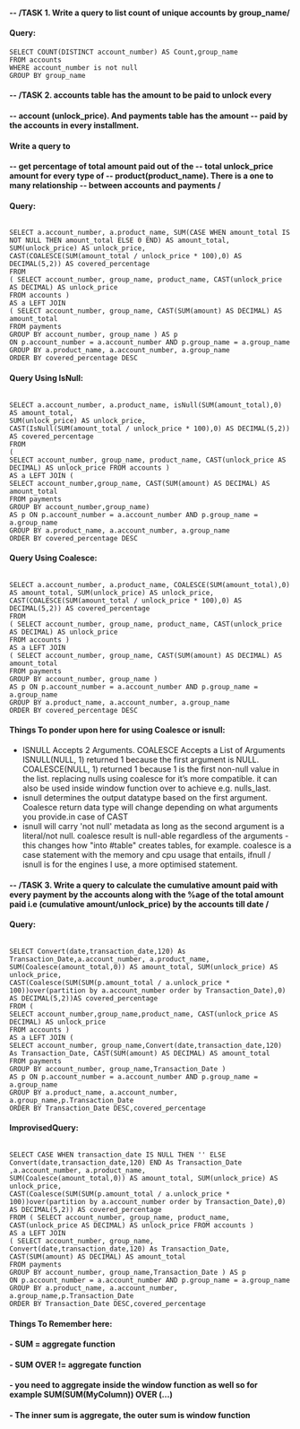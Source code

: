 #### -- /TASK 1. Write a query to list count of unique accounts by group_name/

#### Query:
```sql:
SELECT COUNT(DISTINCT account_number) AS Count,group_name
FROM accounts 
WHERE account_number is not null 
GROUP BY group_name
```

#### -- /TASK 2. accounts table has the amount to be paid to unlock every
#### -- account (unlock_price). And payments table has the amount -- paid by the accounts in every installment.

#### Write a query to
#### -- get percentage of total amount paid out of the -- total unlock_price amount for every type of -- product(product_name). There is a one to many relationship -- between accounts and payments /

#### Query:
```sql:

SELECT a.account_number, a.product_name, SUM(CASE WHEN amount_total IS NOT NULL THEN amount_total ELSE 0 END) AS amount_total, SUM(unlock_price) AS unlock_price, 
CAST(COALESCE(SUM(amount_total / unlock_price * 100),0) AS DECIMAL(5,2)) AS covered_percentage
FROM 
( SELECT account_number, group_name, product_name, CAST(unlock_price AS DECIMAL) AS unlock_price 
FROM accounts ) 
AS a LEFT JOIN 
( SELECT account_number, group_name, CAST(SUM(amount) AS DECIMAL) AS amount_total 
FROM payments
GROUP BY account_number, group_name ) AS p 
ON p.account_number = a.account_number AND p.group_name = a.group_name
GROUP BY a.product_name, a.account_number, a.group_name
ORDER BY covered_percentage DESC

```
#### Query Using IsNull:
```sql:

SELECT a.account_number, a.product_name, isNull(SUM(amount_total),0) AS amount_total, 
SUM(unlock_price) AS unlock_price, 
CAST(IsNull(SUM(amount_total / unlock_price * 100),0) AS DECIMAL(5,2)) AS covered_percentage
FROM
( 
SELECT account_number, group_name, product_name, CAST(unlock_price AS DECIMAL) AS unlock_price FROM accounts )
AS a LEFT JOIN ( 
SELECT account_number,group_name, CAST(SUM(amount) AS DECIMAL) AS amount_total 
FROM payments 
GROUP BY account_number,group_name) 
AS p ON p.account_number = a.account_number AND p.group_name = a.group_name 
GROUP BY a.product_name, a.account_number, a.group_name
ORDER BY covered_percentage DESC

```
#### Query Using Coalesce:
```sql:

SELECT a.account_number, a.product_name, COALESCE(SUM(amount_total),0) AS amount_total, SUM(unlock_price) AS unlock_price,
CAST(COALESCE(SUM(amount_total / unlock_price * 100),0) AS DECIMAL(5,2)) AS covered_percentage
FROM 
( SELECT account_number, group_name, product_name, CAST(unlock_price AS DECIMAL) AS unlock_price 
FROM accounts ) 
AS a LEFT JOIN 
( SELECT account_number, group_name, CAST(SUM(amount) AS DECIMAL) AS amount_total 
FROM payments 
GROUP BY account_number, group_name )
AS p ON p.account_number = a.account_number AND p.group_name = a.group_name 
GROUP BY a.product_name, a.account_number, a.group_name 
ORDER BY covered_percentage DESC

```
#### Things To ponder upon here for using Coalesce or isnull:

- ISNULL Accepts 2 Arguments. COALESCE Accepts a List of Arguments ISNULL(NULL, 1) returned 1 because the first argument is NULL. COALESCE(NULL, 1) returned 1 because 1 is the first non-null value in the list.
replacing nulls using coalesce for it’s more compatible. it can also be used inside window function over to achieve e.g. nulls_last.
- isnull determines the output datatype based on the first argument. Coalesce return data type will change depending on what arguments you provide.in case of CAST
- isnull will carry 'not null' metadata as long as the second argument is a literal/not null. coalesce result is null-able regardless of the arguments - this changes how "into #table" creates tables, for example.
coalesce is a case statement with the memory and cpu usage that entails, ifnull / isnull is for the engines I use, a more optimised statement.
#### -- /TASK 3. Write a query to calculate the cumulative amount paid with every payment by the accounts along with the %age of the total amount paid i.e (cumulative amount/unlock_price) by the accounts till date /
#### Query:
```sql:

SELECT Convert(date,transaction_date,120) As Transaction_Date,a.account_number, a.product_name, 
SUM(Coalesce(amount_total,0)) AS amount_total, SUM(unlock_price) AS unlock_price, 
CAST(Coalesce(SUM(SUM(p.amount_total / a.unlock_price * 100))over(partition by a.account_number order by Transaction_Date),0) AS DECIMAL(5,2))AS covered_percentage 
FROM ( 
SELECT account_number,group_name,product_name, CAST(unlock_price AS DECIMAL) AS unlock_price 
FROM accounts ) 
AS a LEFT JOIN ( 
SELECT account_number, group_name,Convert(date,transaction_date,120) As Transaction_Date, CAST(SUM(amount) AS DECIMAL) AS amount_total 
FROM payments 
GROUP BY account_number, group_name,Transaction_Date ) 
AS p ON p.account_number = a.account_number AND p.group_name = a.group_name 
GROUP BY a.product_name, a.account_number, a.group_name,p.Transaction_Date
ORDER BY Transaction_Date DESC,covered_percentage

```
#### ImprovisedQuery:
```sql:

SELECT CASE WHEN transaction_date IS NULL THEN '' ELSE Convert(date,transaction_date,120) END As Transaction_Date
,a.account_number, a.product_name, 
SUM(Coalesce(amount_total,0)) AS amount_total, SUM(unlock_price) AS unlock_price, 
CAST(Coalesce(SUM(SUM(p.amount_total / a.unlock_price * 100))over(partition by a.account_number order by Transaction_Date),0) AS DECIMAL(5,2)) AS covered_percentage 
FROM ( SELECT account_number, group_name, product_name,
CAST(unlock_price AS DECIMAL) AS unlock_price FROM accounts )
AS a LEFT JOIN
( SELECT account_number, group_name,
Convert(date,transaction_date,120) As Transaction_Date, 
CAST(SUM(amount) AS DECIMAL) AS amount_total 
FROM payments 
GROUP BY account_number, group_name,Transaction_Date ) AS p 
ON p.account_number = a.account_number AND p.group_name = a.group_name 
GROUP BY a.product_name, a.account_number, a.group_name,p.Transaction_Date 
ORDER BY Transaction_Date DESC,covered_percentage

```
#### Things To Remember here:
#### - SUM = aggregate function
#### - SUM OVER != aggregate function
#### - you need to aggregate inside the window function as well so for example SUM(SUM(MyColumn)) OVER (…)
#### - The inner sum is aggregate, the outer sum is window function
